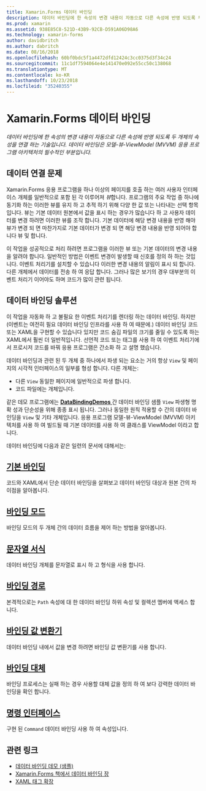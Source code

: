 ```yaml
---
title: Xamarin.Forms 데이터 바인딩
description: 데이터 바인딩에 한 속성의 변경 내용이 자동으로 다른 속성에 반영 되도록 두 개체의 속성을 연결 하는 기술입니다. 데이터 바인딩은 모델-뷰-ViewModel (MVVM) 응용 프로그램 아키텍처의 필수적인 부분입니다.
ms.prod: xamarin
ms.assetid: 938E85C8-521D-43B9-92CB-D591A06D98A6
ms.technology: xamarin-forms
author: davidbritch
ms.author: dabritch
ms.date: 08/16/2018
ms.openlocfilehash: 60bf0bdc5f1a4472dfd12424c3cc0375d3f34c24
ms.sourcegitcommit: 11c1df7594064e4e141470e092e55cc50c138068
ms.translationtype: MT
ms.contentlocale: ko-KR
ms.lasthandoff: 10/23/2018
ms.locfileid: "35240355"
---
```

# <a name="xamarinforms-data-binding"></a>Xamarin.Forms 데이터 바인딩

_데이터 바인딩에 한 속성의 변경 내용이 자동으로 다른 속성에 반영 되도록 두 개체의 속성을 연결 하는 기술입니다. 데이터 바인딩은 모델-뷰-ViewModel (MVVM) 응용 프로그램 아키텍처의 필수적인 부분입니다._

## <a name="the-data-linking-problem"></a>데이터 연결 문제

Xamarin.Forms 응용 프로그램을 하나 이상의 페이지를 호출 하는 여러 사용자 인터페이스 개체를 일반적으로 포함 된 각 이루어져 *뷰*합니다. 프로그램의 주요 작업 중 하나에 동기화 하는 이러한 뷰를 유지 하 고 추적 하기 위해 다양 한 값 또는 나타내는 선택 항목입니다. 뷰는 기본 데이터 원본에서 값을 표시 하는 경우가 많습니다 하 고 사용자 데이터를 변경 하려면 이러한 뷰를 조작 합니다. 기본 데이터에 해당 변경 내용을 반영 해야 뷰가 변경 되 면 마찬가지로 기본 데이터가 변경 되 면 해당 변경 내용을 반영 되어야 합니다 뷰 및 합니다.

이 작업을 성공적으로 처리 하려면 프로그램을 이러한 뷰 또는 기본 데이터의 변경 내용을 알려야 합니다. 일반적인 방법은 이벤트 변경이 발생할 때 신호를 정의 하 하는 것입니다. 이벤트 처리기를 설치할 수 있습니다 이러한 변경 내용의 알림이 표시 되 합니다. 다른 개체에서 데이터를 전송 하 여 응답 합니다. 그러나 많은 보기의 경우 대부분의 이벤트 처리기 이어야도 하며 코드가 많이 관련 됩니다.

## <a name="the-data-binding-solution"></a>데이터 바인딩 솔루션

이 작업을 자동화 하 고 불필요 한 이벤트 처리기를 렌더링 하는 데이터 바인딩. 하지만 (이벤트는 여전히 필요 데이터 바인딩 인프라를 사용 하 여 때문에.) 데이터 바인딩 코드 또는 XAML을 구현할 수 있습니다 있지만 코드 숨김 파일의 크기를 줄일 수 있도록 하는 XAML에서 훨씬 더 일반적입니다. 선언적 코드 또는 태그를 사용 하 여 이벤트 처리기에서 프로시저 코드를 바꿔 응용 프로그램은 간소화 하 고 설명 했습니다.

데이터 바인딩과 관련 된 두 개체 중 하나에서 파생 되는 요소는 거의 항상 `View` 및 페이지의 시각적 인터페이스의 일부를 형성 합니다. 다른 개체는:

- 다른 `View` 동일한 페이지에 일반적으로 파생 합니다.
- 코드 파일에는 개체입니다.

같은 데모 프로그램에는 [ **DataBindingDemos** ](https://developer.xamarin.com/samples/xamarin-forms/DataBindingDemos/) 간 데이터 바인딩 샘플 `View` 파생형 명확 성과 단순성을 위해 종종 표시 됩니다. 그러나 동일한 원칙 적용할 수 간의 데이터 바인딩을 `View` 및 기타 개체입니다. 응용 프로그램 모델-뷰-ViewModel (MVVM) 아키텍처를 사용 하 여 빌드될 때 기본 데이터를 사용 하 여 클래스를 ViewModel 이라고 합니다.

데이터 바인딩에 다음과 같은 일련의 문서에 대해서는:

## <a name="basic-bindingsbasic-bindingsmd"></a>[기본 바인딩](basic-bindings.md)

코드와 XAML에서 단순 데이터 바인딩을 살펴보고 데이터 바인딩 대상과 원본 간의 차이점을 알아봅니다.

## <a name="binding-modebinding-modemd"></a>[바인딩 모드](binding-mode.md)

바인딩 모드의 두 개체 간의 데이터 흐름을 제어 하는 방법을 알아봅니다.

## <a name="string-formattingstring-formattingmd"></a>[문자열 서식](string-formatting.md)

데이터 바인딩 개체를 문자열로 표시 하 고 형식을 사용 합니다.

## <a name="binding-pathbinding-pathmd"></a>[바인딩 경로](binding-path.md)

본격적으로는 `Path` 속성에 대 한 데이터 바인딩 하위 속성 및 컬렉션 멤버에 액세스 합니다.

## <a name="binding-value-convertersconvertersmd"></a>[바인딩 값 변환기](converters.md)

데이터 바인딩 내에서 값을 변경 하려면 바인딩 값 변환기를 사용 합니다.

## <a name="binding-fallbacksbinding-fallbacksmd"></a>[바인딩 대체](binding-fallbacks.md)

바인딩 프로세스는 실패 하는 경우 사용할 대체 값을 정의 하 여 보다 강력한 데이터 바인딩을 확인 합니다.

## <a name="the-command-interfacecommandingmd"></a>[명령 인터페이스](commanding.md)

구현 된 `Command` 데이터 바인딩 사용 하 여 속성입니다.

## <a name="related-links"></a>관련 링크

- [데이터 바인딩 데모 (샘플)](https://developer.xamarin.com/samples/xamarin-forms/DataBindingDemos/)
- [Xamarin.Forms 책에서 데이터 바인딩 장](~/xamarin-forms/creating-mobile-apps-xamarin-forms/summaries/chapter16.md)
- [XAML 태그 확장](~/xamarin-forms/xaml/markup-extensions/index.md)
